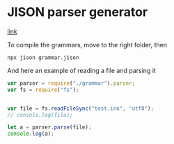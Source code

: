 # JISON parser generator 

[link](http://zaa.ch/jison/)

To compile the grammars, move to the right folder, then

```
npx jison grammar.jison
```


And here an example of reading a file and parsing it

```js
var parser = require("./grammar").parser;
var fs = require("fs");


var file = fs.readFileSync("test.ino", "utf8");
// console.log(file);

let a = parser.parse(file);
console.log(a);
```